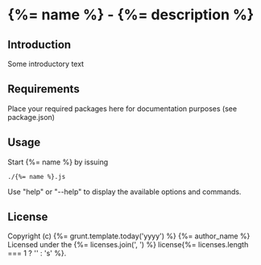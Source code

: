 # {%= name %} - {%= description %}

## Introduction

Some introductory text

## Requirements

Place your required packages here for documentation purposes (see package.json)

## Usage

Start {%= name %} by issuing

    ./{%= name %}.js

Use "help" or "--help" to display the available options and commands.

## License

Copyright (c) {%= grunt.template.today('yyyy') %} {%= author_name %}
Licensed under the {%= licenses.join(', ') %} license{%= licenses.length === 1 ? '' : 's' %}.

